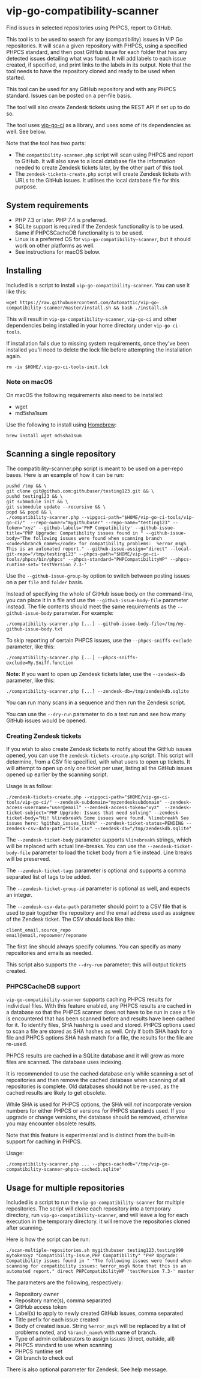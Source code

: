 # vip-go-compatibility-scanner

Find issues in selected repositories using PHPCS, report to GitHub.

This tool is to be used to search for any (compatibility) issues in VIP Go repositories. It will scan a given repository with PHPCS, using a specified PHPCS standard, and then post GitHub issue for each folder that has any detected issues detailing what was found. It will add labels to each issue created, if specified, and print links to the labels in its output. Note that the tool needs to have the repository cloned and ready to be used when started.

This tool can be used for any GitHub repository and with any PHPCS standard. Issues can be posted on a per-file basis.

The tool will also create Zendesk tickets using the REST API if set up to do so.

The tool uses [vip-go-ci](https://github.com/automattic/vip-go-ci/) as a library, and uses some of its dependencies as well. See below.

Note that the tool has two parts:
 * The `compatibility-scanner.php` script will scan using PHPCS and report to GitHub. It will also save to a local database file the information needed to create Zendesk tickets later, by the other part of this tool.
 * The `zendesk-tickets-create.php` script will create Zendesk tickets with URLs to the GitHub issues. It utilises the local database file for this purpose.

## System requirements

- PHP 7.3 or later. PHP 7.4 is preferred. 
- SQLite support is required if the Zendesk functionality is to be used. Same if PHPCSCacheDB functionality is to be used.
- Linux is a preferred OS for `vip-go-compatibility-scanner`, but it should work on other platforms as well. 
- See instructions for macOS below.


## Installing

Included is a script to install `vip-go-compatibility-scanner`. You can use it like this:

```
wget https://raw.githubusercontent.com/Automattic/vip-go-compatibility-scanner/master/install.sh && bash ./install.sh 
```

This will result in `vip-go-compatibility-scanner`, `vip-go-ci` and other dependencies being installed in your home directory under `vip-go-ci-tools`.

If installation fails due to missing system requirements, once they've been installed you'll need to delete the lock file before attempting the installation again.

```
rm -iv $HOME/.vip-go-ci-tools-init.lck
```

### Note on macOS

On macOS the following requirements also need to be installed:

- wget
- md5sha1sum

Use the following to install using [Homebrew](https://brew.sh/):

```
brew install wget md5sha1sum
```

## Scanning a single repository

The compatibility-scanner.php script is meant to be used on a per-repo bases. Here is an example of how it can be run:

```
pushd /tmp && \
git clone git@github.com:githubuser/testing123.git && \
pushd testing123 && \
git submodule init && \
git submodule update --recursive && \
popd && popd && \
./compatibility-scanner.php --vipgoci-path="$HOME/vip-go-ci-tools/vip-go-ci/"  --repo-owner="mygithubuser" --repo-name="testing123" --token="xyz" --github-labels='PHP Compatibility' --github-issue-title="PHP Upgrade: Compatibility issues found in " --github-issue-body="The following issues were found when scanning branch <code>%branch_name%</code> for compatibility problems:  %error_msg% This is an automated report." --github-issue-assign="direct" --local-git-repo="/tmp/testing123" --phpcs-path="$HOME/vip-go-ci-tools/phpcs/bin/phpcs" --phpcs-standard="PHPCompatibilityWP" --phpcs-runtime-set='testVersion 7.3-' 
```

Use the `--github-issue-group-by` option to switch between posting issues on a per `file` and `folder` basis.

Instead of specifying the whole of GitHub issue body on the command-line, you can place it in a file and use the `--github-issue-body-file` parameter instead. The file contents should meet the same requirements as the `--github-issue-body` parameter. For example:

```
./compatibility-scanner.php [...] --github-issue-body-file=/tmp/my-github-issue-body.txt
```

To skip reporting of certain PHPCS issues, use the `--phpcs-sniffs-exclude` parameter, like this:

```
./compatibility-scanner.php [...] --phpcs-sniffs-exclude=My.Sniff.function
```

<b>Note:</b> If you want to open up Zendesk tickets later, use the `--zendesk-db` parameter, like this:

```
./compatibility-scanner.php [...] --zendesk-db=/tmp/zendeskdb.sqlite
```

You can run many scans in a sequence and then run the Zendesk script.

You can use the `--dry-run` parameter to do a test run and see how many GitHub issues would be opened.

### Creating Zendesk tickets

If you wish to also create Zendesk tickets to notify about the GitHub issues opened, you can use the `zendesk-tickets-create.php` script. This script will determine, from a CSV file specified, with what users to open up tickets. It will attempt to open up only one ticket per user, listing all the GitHub issues opened up earlier by the scanning script.

Usage is as follow:

```
./zendesk-tickets-create.php --vipgoci-path="$HOME/vip-go-ci-tools/vip-go-ci/" --zendesk-subdomain="myzendesksubdomain" --zendesk-access-username="user@email" --zendesk-access-token="xyz"  --zendesk-ticket-subject="PHP Upgrade: Issues that need solving" --zendesk-ticket-body="Hi! %linebreak% Some issues were found. %linebreak% See issues here: %github_issues_link%" --zendesk-ticket-status=PENDING --zendesk-csv-data-path="file.csv" --zendesk-db="/tmp/zendeskdb.sqlite"
```

The `--zendesk-ticket-body` parameter supports `%linebreak%` strings, which will be replaced with actual line-breaks. You can use the `--zendesk-ticket-body-file` parameter to load the ticket body from a file instead. Line breaks will be preserved.

The `--zendesk-ticket-tags` parameter is optional and supports a comma separated list of tags to be added. 

The `--zendesk-ticket-group-id` parameter is optional as well, and expects an integer. 

The `--zendesk-csv-data-path` parameter should point to a CSV file that is used to pair together the repository and the email address used as assignee of the Zendesk ticket. The CSV should look like this:

```
client_email,source_repo
email@email,repoowner/reponame
```

The first line should always specify columns. You can specify as many repositories and emails as needed.

This script also supports the `--dry-run` parameter; this will output tickets created.

### PHPCSCacheDB support

`vip-go-compatibility-scanner` supports caching PHPCS results for individual files. With this feature enabled, any PHPCS results are cached in a database so that the PHPCS scanner does not have to be run in case a file is encountered that has been scanned before and results have been cached for it. To identify files, SHA hashing is used and stored. PHPCS options used to scan a file are stored as SHA hashes as well. Only if both SHA hash for a file and PHPCS options SHA hash match for a file, the results for the file are re-used.

PHPCS results are cached in a SQLite database and it will grow as more files are scanned. The database uses indexing. 

It is recommended to use the cached database only while scanning a set of repositories and then remove the cached database when scanning of all repositories is complete. Old databases should not be re-used, as the cached results are likely to get obsolete. 

While SHA is used for PHPCS options, the SHA will _not_ incorporate version numbers for either PHPCS or versions for PHPCS standards used. If you upgrade or change versions, the database should be removed, otherwise you may encounter obsolete results.

Note that this feature is experimental and is distinct from the built-in support for caching in PHPCS.

Usage:

```
./compatibility-scanner.php ... --phpcs-cachedb="/tmp/vip-go-compatibility-scanner-phpcs-cachedb.sqlite"
```

## Usage for multiple repositories

Included is a script to run the `vip-go-compatibility-scanner` for multiple repositories. The script will clone each repository into a temporary directory, run `vip-go-compatibility-scanner`, and will leave a log for each execution in the temporary directory. It will remove the repositories cloned after scanning.

Here is how the script can be run:

```
./scan-multiple-repositories.sh mygithubuser testing123,testing999 mytokenxyz "Compatibility-Issue,PHP Compatibility" "PHP Upgrade: Compatibility issues found in " "The following issues were found when scanning for compatibility issues: %error_msg% Note that this is an automated report." direct PHPCompatibilityWP 'testVersion 7.3-' master
```

The parameters are the following, respectively:
 * Repository owner
 * Repository name(s), comma separated
 * GitHub access token
 * Label(s) to apply to newly created GitHub issues, comma separated
 * Title prefix for each issue created
 * Body of created issue. String `%error_msg%` will be replaced by a list of problems noted, and `%branch_name%` with name of branch.
 * Type of admin collaborators to assign issues (direct, outside, all)
 * PHPCS standard to use when scanning
 * PHPCS runtime set
 * Git branch to check out

There is also optional parameter for Zendesk. See help message.

